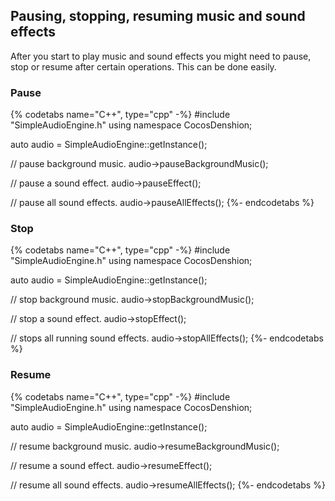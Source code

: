 ## Pausing, stopping, resuming music and sound effects
After you start to play music and sound effects you might need to pause,
stop or resume after certain operations. This can be done easily.

### Pause
{% codetabs name="C++", type="cpp" -%}
#include "SimpleAudioEngine.h"
using namespace CocosDenshion;

auto audio = SimpleAudioEngine::getInstance();

// pause background music.
audio->pauseBackgroundMusic();

// pause a sound effect.
audio->pauseEffect();

// pause all sound effects.
audio->pauseAllEffects();
{%- endcodetabs %}

### Stop
{% codetabs name="C++", type="cpp" -%}
#include "SimpleAudioEngine.h"
using namespace CocosDenshion;

auto audio = SimpleAudioEngine::getInstance();

// stop background music.
audio->stopBackgroundMusic();

// stop a sound effect.
audio->stopEffect();

// stops all running sound effects.
audio->stopAllEffects();
{%- endcodetabs %}

### Resume
{% codetabs name="C++", type="cpp" -%}
#include "SimpleAudioEngine.h"
using namespace CocosDenshion;

auto audio = SimpleAudioEngine::getInstance();

// resume background music.
audio->resumeBackgroundMusic();

// resume a sound effect.
audio->resumeEffect();

// resume all sound effects.
audio->resumeAllEffects();
{%- endcodetabs %}
